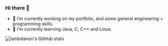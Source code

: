 ### Hi there 👋

- 🔭 I’m currently working on my portfolio, and some general engineering + programming skills.
- 🌱 I’m currently learning Java, C, C++ and Linux.

![lambdanon's GitHub stats](https://github-readme-stats.vercel.app/api?username=lambdanon&show_icons=true&theme=radical&count_private=true)
